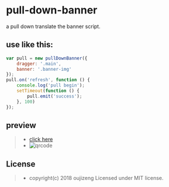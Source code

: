 # pull-down-banner
a pull down translate the banner script.

## use like this:
```javascript
var pull = new pullDownBanner({
    dragger: '.main',
    banner: '.banner-img'
});
pull.on('refresh', function () {
    console.log('pull begin');
    setTimeout(function () {
        pull.emit('success');
    }, 100)
});
```

## preview
> * [click here](https://yangyuji.github.io/pull-down-banner/demo.html)
> * ![qrcode](https://github.com/yangyuji/pull-down-banner/blob/master/qrcode.png)

## License
> * copyright(c) 2018 oujizeng Licensed under MIT license.
